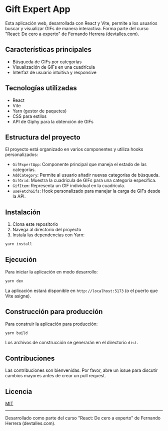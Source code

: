 # Gift Expert App

Esta aplicación web, desarrollada con React y Vite, permite a los usuarios buscar y visualizar GIFs de manera interactiva. Forma parte del curso "React: De cero a experto" de Fernando Herrera (devtalles.com).

## Características principales

- Búsqueda de GIFs por categorías
- Visualización de GIFs en una cuadrícula
- Interfaz de usuario intuitiva y responsive

## Tecnologías utilizadas

- React
- Vite
- Yarn (gestor de paquetes)
- CSS para estilos
- API de Giphy para la obtención de GIFs

## Estructura del proyecto

El proyecto está organizado en varios componentes y utiliza hooks personalizados:

- `GifExpertApp`: Componente principal que maneja el estado de las categorías.
- `AddCategory`: Permite al usuario añadir nuevas categorías de búsqueda.
- `GifGrid`: Muestra la cuadrícula de GIFs para una categoría específica.
- `GifItem`: Representa un GIF individual en la cuadrícula.
- `useFetchGifs`: Hook personalizado para manejar la carga de GIFs desde la API.

## Instalación

1. Clona este repositorio
2. Navega al directorio del proyecto
3. Instala las dependencias con Yarn:

```bash
yarn install
```

## Ejecución

Para iniciar la aplicación en modo desarrollo:

```bash
yarn dev
```

La aplicación estará disponible en `http://localhost:5173` (o el puerto que Vite asigne).

## Construcción para producción

Para construir la aplicación para producción:

```bash
yarn build
```

Los archivos de construcción se generarán en el directorio `dist`.

## Contribuciones

Las contribuciones son bienvenidas. Por favor, abre un issue para discutir cambios mayores antes de crear un pull request.

## Licencia

[MIT](https://choosealicense.com/licenses/mit/)

---

Desarrollado como parte del curso "React: De cero a experto" de Fernando Herrera (devtalles.com).
